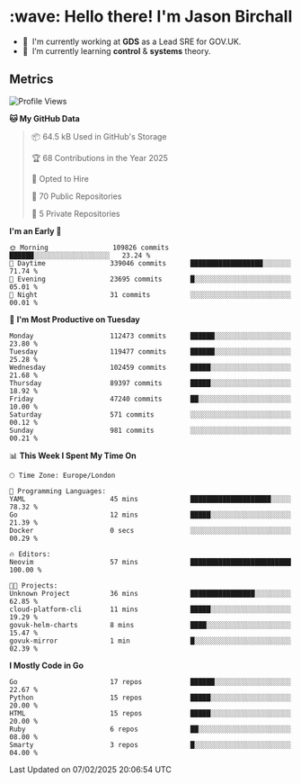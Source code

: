<h1 align="left" id="jason-title">:wave: Hello there! I'm Jason Birchall</h1>

- :office: &nbsp;I'm currently working at **GDS** as a Lead SRE for GOV.UK.
- :seedling: &nbsp;I’m currently learning **control** & **systems** theory.

<h2>Metrics</h2>

<!--START_SECTION:waka-->
![Profile Views](http://img.shields.io/badge/Profile%20Views-0-blue)

**🐱 My GitHub Data** 

> 📦 64.5 kB Used in GitHub's Storage 
 > 
> 🏆 68 Contributions in the Year 2025
 > 
> 💼 Opted to Hire
 > 
> 📜 70 Public Repositories 
 > 
> 🔑 5 Private Repositories 
 > 
**I'm an Early 🐤** 

```text
🌞 Morning                109826 commits      ██████░░░░░░░░░░░░░░░░░░░   23.24 % 
🌆 Daytime                339046 commits      ██████████████████░░░░░░░   71.74 % 
🌃 Evening                23695 commits       █░░░░░░░░░░░░░░░░░░░░░░░░   05.01 % 
🌙 Night                  31 commits          ░░░░░░░░░░░░░░░░░░░░░░░░░   00.01 % 
```
📅 **I'm Most Productive on Tuesday** 

```text
Monday                   112473 commits      ██████░░░░░░░░░░░░░░░░░░░   23.80 % 
Tuesday                  119477 commits      ██████░░░░░░░░░░░░░░░░░░░   25.28 % 
Wednesday                102459 commits      █████░░░░░░░░░░░░░░░░░░░░   21.68 % 
Thursday                 89397 commits       █████░░░░░░░░░░░░░░░░░░░░   18.92 % 
Friday                   47240 commits       ██░░░░░░░░░░░░░░░░░░░░░░░   10.00 % 
Saturday                 571 commits         ░░░░░░░░░░░░░░░░░░░░░░░░░   00.12 % 
Sunday                   981 commits         ░░░░░░░░░░░░░░░░░░░░░░░░░   00.21 % 
```


📊 **This Week I Spent My Time On** 

```text
🕑︎ Time Zone: Europe/London

💬 Programming Languages: 
YAML                     45 mins             ████████████████████░░░░░   78.32 % 
Go                       12 mins             █████░░░░░░░░░░░░░░░░░░░░   21.39 % 
Docker                   0 secs              ░░░░░░░░░░░░░░░░░░░░░░░░░   00.29 % 

🔥 Editors: 
Neovim                   57 mins             █████████████████████████   100.00 % 

🐱‍💻 Projects: 
Unknown Project          36 mins             ████████████████░░░░░░░░░   62.85 % 
cloud-platform-cli       11 mins             █████░░░░░░░░░░░░░░░░░░░░   19.29 % 
govuk-helm-charts        8 mins              ████░░░░░░░░░░░░░░░░░░░░░   15.47 % 
govuk-mirror             1 min               █░░░░░░░░░░░░░░░░░░░░░░░░   02.39 % 
```

**I Mostly Code in Go** 

```text
Go                       17 repos            ██████░░░░░░░░░░░░░░░░░░░   22.67 % 
Python                   15 repos            █████░░░░░░░░░░░░░░░░░░░░   20.00 % 
HTML                     15 repos            █████░░░░░░░░░░░░░░░░░░░░   20.00 % 
Ruby                     6 repos             ██░░░░░░░░░░░░░░░░░░░░░░░   08.00 % 
Smarty                   3 repos             █░░░░░░░░░░░░░░░░░░░░░░░░   04.00 % 
```




 Last Updated on 07/02/2025 20:06:54 UTC
<!--END_SECTION:waka-->

<!-- links -->

[issues page]: https://github.com/jasonBirchall/jasonBirchall/issues "jasonBirchall/issues"
